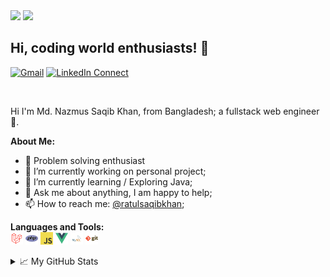 <img src="https://media.giphy.com/media/i4MAH84pqe2m2aVojc/giphy.gif" width="155px">
<img src="https://media.giphy.com/media/HscDLzkO8EOTmgkhQP/giphy.gif" width="155px">

## Hi, coding world enthusiasts! 👋

[![Gmail](https://img.shields.io/badge/%20-Send%20Mail-black?color=14171A&labelColor=ef5350&logo=gmail&logoColor=ffffff)](mailto:ratulkhan.jhenidah@gmail.com?subject=From%20GitHub&body=Hi,%20there.%20Found%20you%20from%20GitHub.)
[![LinkedIn Connect](https://img.shields.io/badge/%20-Connect-black?color=14171A&labelColor=0a66c2&logo=linkedin&logoColor=ffffff)](https://www.linkedin.com/in/md-nazmus-saqib-khan-rsk/)

<br>

Hi I'm Md. Nazmus Saqib Khan, from Bangladesh; a fullstack web engineer 🚀.

**About Me:**
- 📖 Problem solving enthusiast
- 🔭 I’m currently working on personal project;
- 🌱 I’m currently learning / Exploring Java; 
- 💬 Ask me about anything, I am happy to help;
- 📫 How to reach me: [@ratulsaqibkhan](mailto:ratulkhan.jhenidah@gmail.com?subject=From%20GitHub&body=Hi,%20there.%20Found%20you%20from%20GitHub.);

**Languages and Tools:**  
<code><img height="20" src="https://raw.githubusercontent.com/github/explore/80688e429a7d4ef2fca1e82350fe8e3517d3494d/topics/laravel/laravel.png"></code>
<code><img height="20" src="https://raw.githubusercontent.com/github/explore/80688e429a7d4ef2fca1e82350fe8e3517d3494d/topics/php/php.png"></code>
<code><img height="20" src="https://raw.githubusercontent.com/github/explore/80688e429a7d4ef2fca1e82350fe8e3517d3494d/topics/javascript/javascript.png"></code>
<code><img height="20" src="https://raw.githubusercontent.com/github/explore/80688e429a7d4ef2fca1e82350fe8e3517d3494d/topics/vue/vue.png"></code>
<code><img height="20" src="https://raw.githubusercontent.com/github/explore/80688e429a7d4ef2fca1e82350fe8e3517d3494d/topics/mysql/mysql.png"></code>
<code><img height="20" src="https://raw.githubusercontent.com/github/explore/80688e429a7d4ef2fca1e82350fe8e3517d3494d/topics/git/git.png"></code>



<details>
<summary>📈 My GitHub Stats</summary>

<p align="center"> <img src="https://github-readme-stats.vercel.app/api?username=RatulSaqibKhan&show_icons=true&theme=gotham" alt="RatulSaqibKhan" />

</details>
